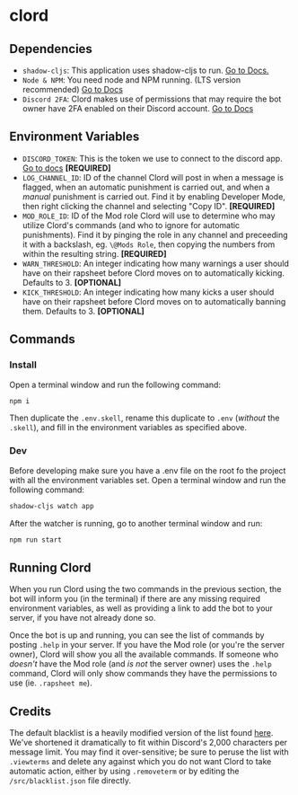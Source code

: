 # clord

## Dependencies
- `shadow-cljs`: This application uses shadow-cljs to run. [Go to Docs.](http://shadow-cljs.org/)
- `Node & NPM`: You need node and NPM running. (LTS version recommended) [Go to Docs](https://nodejs.org/en/)
- `Discord 2FA`: Clord makes use of permissions that may require the bot owner have 2FA enabled on their Discord account. [Go to Docs](https://discordapp.com/developers/docs/topics/oauth2#twofactor-authentication-requirement)

## Environment Variables
- `DISCORD_TOKEN`: This is the token we use to connect to the discord app. [Go to docs](https://github.com/reactiflux/discord-irc/wiki/Creating-a-discord-bot-&-getting-a-token) **[REQUIRED]**
- `LOG_CHANNEL_ID`: ID of the channel Clord will post in when a message is flagged, when an automatic punishment is carried out, and when a *manual* punishment is carried out. Find it by enabling Developer Mode, then right clicking the channel and selecting "Copy ID". **[REQUIRED]**
- `MOD_ROLE_ID`: ID of the Mod role Clord will use to determine who may utilize Clord's commands (and who to ignore for automatic punishments). Find it by pinging the role in any channel and preceeding it with a backslash, eg. `\@Mods Role`, then copying the numbers from within the resulting string. **[REQUIRED]**
- `WARN_THRESHOLD`: An integer indicating how many warnings a user should have on their rapsheet before Clord moves on to automatically kicking. Defaults to 3. **[OPTIONAL]**
- `KICK_THRESHOLD`: An integer indicating how many kicks a user should have on their rapsheet before Clord moves on to automatically banning them. Defaults to 3. **[OPTIONAL]**

## Commands
### Install
Open a terminal window and run the following command:
```bash
npm i
```

Then duplicate the `.env.skell`, rename this duplicate to `.env` (*without* the `.skell`), and fill in the environment variables as specified above.

### Dev
Before developing make sure you have a .env file on the root fo the project with all the environment variables set. 
Open a terminal window and run the following command:
```bash
shadow-cljs watch app
```

After the watcher is running, go to another terminal window and run:
```bash
npm run start
```
## Running Clord
When you run Clord using the two commands in the previous section, the bot will inform you (in the terminal) if there are any missing required environment variables, as well as providing a link to add the bot to your server, if you have not already done so.

Once the bot is up and running, you can see the list of commands by posting `.help` in your server. If you have the Mod role (or you're the server owner), Clord will show you all the available commands. If someone who *doesn't* have the Mod role (and *is not* the server owner) uses the `.help` command, Clord will only show commands they have the permissions to use (ie. `.rapsheet me`).

## Credits
The default blacklist is a heavily modified version of the list found [here](https://github.com/words/profanities). We've shortened it dramatically to fit within Discord's 2,000 characters per message limit. You may find it over-sensitive; be sure to peruse the list with `.viewterms` and delete any against which you do not want Clord to take automatic action, either by using `.removeterm` or by editing the `/src/blacklist.json` file directly.